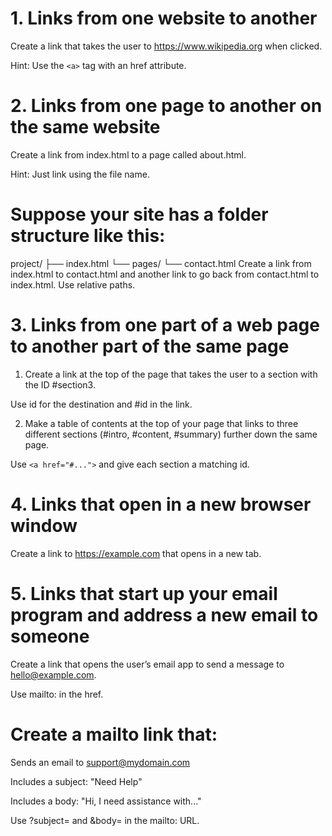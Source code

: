 # 1. Links from one website to another
Create a link that takes the user to https://www.wikipedia.org when clicked.

Hint: Use the `<a>` tag with an href attribute.

# 2. Links from one page to another on the same website

Create a link from index.html to a page called about.html.

Hint: Just link using the file name.

# Suppose your site has a folder structure like this:


project/
├── index.html
└── pages/
    └── contact.html
Create a link from index.html to contact.html and another link to go back from contact.html to index.html.
Use relative paths.

# 3. Links from one part of a web page to another part of the same page

1. Create a link at the top of the page that takes the user to a section with the ID #section3.

Use id for the destination and #id in the link.


2. Make a table of contents at the top of your page that links to three different sections (#intro, #content, #summary) further down the same page.

Use `<a href="#...">` and give each section a matching id.

# 4. Links that open in a new browser window

Create a link to https://example.com that opens in a new tab.

# 5. Links that start up your email program and address a new email to someone

Create a link that opens the user’s email app to send a message to hello@example.com.

Use mailto: in the href.

# Create a mailto link that:

Sends an email to support@mydomain.com

Includes a subject: "Need Help"

Includes a body: "Hi, I need assistance with..."

Use ?subject= and &body= in the mailto: URL.




